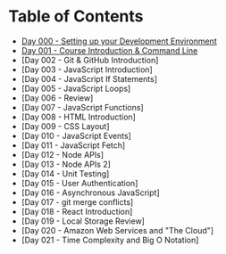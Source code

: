 # Table of Contents

- [Day 000 - Setting up your Development Environment](./notes/000-development-environment)
- [Day 001 - Course Introduction & Command Line](./notes/001-command-line)
- [Day 002 - Git & GitHub Introduction]<!--(./notes/001-command-line)-->
- [Day 003 - JavaScript Introduction]<!--(./notes/002-javascript-introduction)-->
- [Day 004 - JavaScript If Statements]<!--(./notes/003-javascript-if-statements)-->
- [Day 005 - JavaScript Loops]<!--(./notes/004-javascript-loops-and-git)-->
- [Day 006 - Review]<!--(./notes/005-review)-->
- [Day 007 - JavaScript Functions]<!--(./notes/006-javascript-functions)-->
- [Day 008 - HTML Introduction]<!--(./notes/007-html-introduction)-->
- [Day 009 - CSS Layout]<!--(./notes/008-css-layout)-->
- [Day 010 - JavaScript Events]<!--(./notes/009-javascript-events)-->
- [Day 011 - JavaScript Fetch]<!--(./notes/010-javascript-fetch)-->
- [Day 012 - Node APIs]<!--(./notes/011-node-apis)-->
- [Day 013 - Node APIs 2]<!--(./notes/012-node-apis-2)-->
- [Day 014 - Unit Testing]<!--(./notes/013-unit-testing)-->
- [Day 015 - User Authentication]<!--(./notes/014-user-authentication)-->
- [Day 016 - Asynchronous JavaScript]<!--(./notes/015-asynchronous-javascript)-->
- [Day 017 - git merge conflicts]<!--(./notes/016-git-merge-conflicts)-->
- [Day 018 - React Introduction]<!--(./notes/017-react-introduction)-->
- [Day 019 - Local Storage Review]<!--(./notes/018-local-storage-review)-->
- [Day 020 - Amazon Web Services and "The Cloud"]<!--(./notes/019-aws-and-the-cloud)-->
- [Day 021 - Time Complexity and Big O Notation]<!--(./notes/020-time-complexity)-->